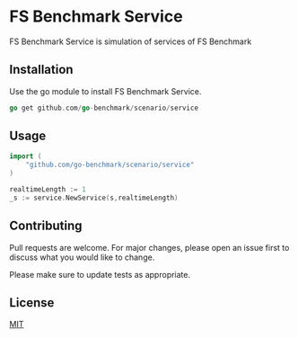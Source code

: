 # FS Benchmark Service 

FS Benchmark Service is simulation of services of FS Benchmark

## Installation

Use the go module to install FS Benchmark Service.

```go
go get github.com/go-benchmark/scenario/service
```

## Usage

```go
import (
    "github.com/go-benchmark/scenario/service"
)

realtimeLength := 1
_s := service.NewService(s,realtimeLength)

```

## Contributing
Pull requests are welcome. For major changes, please open an issue first to discuss what you would like to change.

Please make sure to update tests as appropriate.

## License
[MIT](https://choosealicense.com/licenses/mit/)